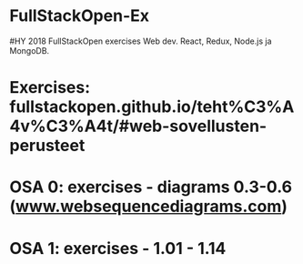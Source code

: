 # FullStackOpen-Ex

#HY 2018 FullStackOpen exercises Web dev. React, Redux, Node.js ja MongoDB.
# 
# Exercises: fullstackopen.github.io/teht%C3%A4v%C3%A4t/#web-sovellusten-perusteet
# OSA 0: exercises - diagrams 0.3-0.6 (www.websequencediagrams.com)
# OSA 1: exercises - 1.01 - 1.14  


